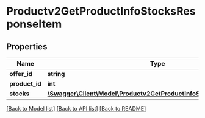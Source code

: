 # Productv2GetProductInfoStocksResponseItem

## Properties
Name | Type | Description | Notes
------------ | ------------- | ------------- | -------------
**offer_id** | **string** |  | [optional] 
**product_id** | **int** |  | [optional] 
**stocks** | [**\Swagger\Client\Model\Productv2GetProductInfoStocksResponseStock[]**](Productv2GetProductInfoStocksResponseStock.md) |  | [optional] 

[[Back to Model list]](../README.md#documentation-for-models) [[Back to API list]](../README.md#documentation-for-api-endpoints) [[Back to README]](../README.md)


